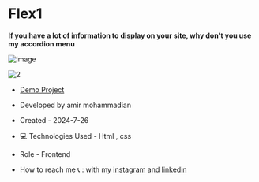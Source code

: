 # Flex1

**If you have a lot of information to display on your site, why don't you use my accordion menu**

![image](https://github.com/user-attachments/assets/42482050-9a12-4575-ba43-9eb21b73b9b9)

![2](https://github.com/user-attachments/assets/cd718c46-3f9c-4002-8904-7ec39becaea7)

- [Demo Project](https://amirmohammadianaftah.github.io/Flex1/)

- Developed by amir mohammadian

- Created - 2024-7-26

- 💻 Technologies Used - Html , css 

- Role - Frontend

- How to reach me 📞 : with my [instagram](https://www.instagram.com/amirmohammadian.web) and [linkedin](https://www.linkedin.com/in/amir-mohammadian-aa571b31b/)
